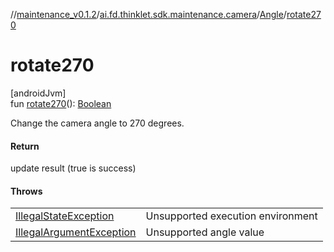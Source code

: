 //[maintenance_v0.1.2](../../../index.md)/[ai.fd.thinklet.sdk.maintenance.camera](../index.md)/[Angle](index.md)/[rotate270](rotate270.md)

# rotate270

[androidJvm]\
fun [rotate270](rotate270.md)(): [Boolean](https://kotlinlang.org/api/latest/jvm/stdlib/kotlin/-boolean/index.html)

Change the camera angle to 270 degrees.

#### Return

update result (true is success)

#### Throws

| | |
|---|---|
| [IllegalStateException](https://kotlinlang.org/api/latest/jvm/stdlib/kotlin/-illegal-state-exception/index.html) | Unsupported execution environment |
| [IllegalArgumentException](https://kotlinlang.org/api/latest/jvm/stdlib/kotlin/-illegal-argument-exception/index.html) | Unsupported angle value |
